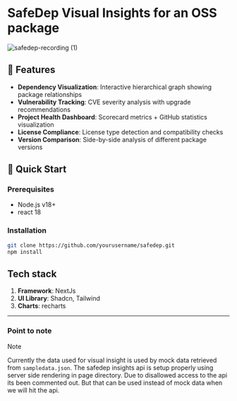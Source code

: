 # SafeDep Visual Insights for an OSS package
![safedep-recording (1)](https://github.com/user-attachments/assets/9086174f-3ad9-4ffe-8e75-ea4d06d19984)


## 🌟 Features
- **Dependency Visualization**: Interactive hierarchical graph showing package relationships  
- **Vulnerability Tracking**: CVE severity analysis with upgrade recommendations  
- **Project Health Dashboard**: Scorecard metrics + GitHub statistics visualization  
- **License Compliance**: License type detection and compatibility checks  
- **Version Comparison**: Side-by-side analysis of different package versions  

## 🚀 Quick Start

### Prerequisites
- Node.js v18+  
- react 18  

### Installation
```bash
git clone https://github.com/yourusername/safedep.git
npm install
```

## Tech stack 
1. **Framework**: NextJs
2. **UI Library**: Shadcn, Tailwind
3. **Charts**: recharts

<hr/>

### Point to note
>[!NOTE]
>Currently the data used for visual insight is used by mock data retrieved from ```sampledata.json```. The safedep insights api is setup properly using server side rendering in page directory.
Due to disallowed access to the api its been commented out. But that can be used instead of mock data when we will hit the api.
